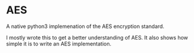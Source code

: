 # AES

A native python3 implemenation of the AES encryption standard.

I mostly wrote this to get a better understanding of AES. It also shows
how simple it is to write an AES implementation.
